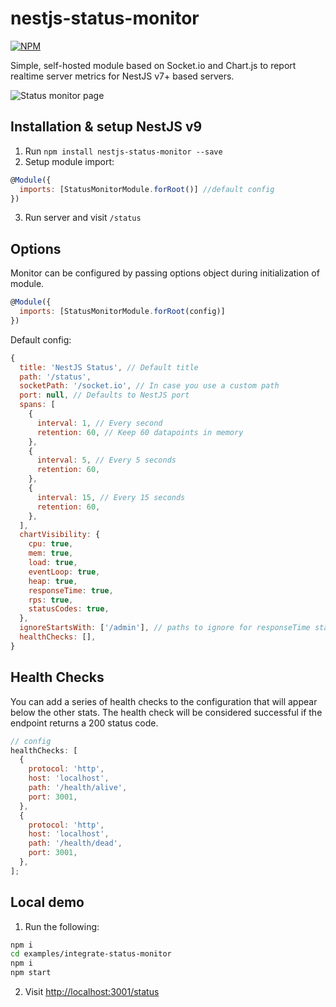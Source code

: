 # nestjs-status-monitor

[![NPM](https://nodei.co/npm/nestjs-status-monitor.png?downloads=true&downloadRank=true&stars=true)](https://nodei.co/npm/nestjs-status-monitor/)



Simple, self-hosted module based on Socket.io and Chart.js to report realtime server metrics for NestJS v7+ based servers.

![Status monitor page](https://i.imgur.com/1xlO8lM.gif "Status monitor page")


## Installation & setup NestJS v9

1. Run `npm install nestjs-status-monitor --save`
2. Setup module import:

```javascript
@Module({
  imports: [StatusMonitorModule.forRoot()] //default config
})
```

3. Run server and visit `/status`

## Options

Monitor can be configured by passing options object during initialization of
module.

```javascript
@Module({
  imports: [StatusMonitorModule.forRoot(config)]
})
```

Default config:

```javascript
{
  title: 'NestJS Status', // Default title
  path: '/status',
  socketPath: '/socket.io', // In case you use a custom path
  port: null, // Defaults to NestJS port
  spans: [
    {
      interval: 1, // Every second
      retention: 60, // Keep 60 datapoints in memory
    },
    {
      interval: 5, // Every 5 seconds
      retention: 60,
    },
    {
      interval: 15, // Every 15 seconds
      retention: 60,
    },
  ],
  chartVisibility: {
    cpu: true,
    mem: true,
    load: true,
    eventLoop: true,
    heap: true,
    responseTime: true,
    rps: true,
    statusCodes: true,
  },
  ignoreStartsWith: ['/admin'], // paths to ignore for responseTime stats
  healthChecks: [],
}
```

## Health Checks

You can add a series of health checks to the configuration that will appear
below the other stats. The health check will be considered successful if the
endpoint returns a 200 status code.

```javascript
// config
healthChecks: [
  {
    protocol: 'http',
    host: 'localhost',
    path: '/health/alive',
    port: 3001,
  },
  {
    protocol: 'http',
    host: 'localhost',
    path: '/health/dead',
    port: 3001,
  },
];
```

## Local demo

1. Run the following:

```sh
npm i
cd examples/integrate-status-monitor
npm i
npm start
```

2. Visit [http://localhost:3001/status](http://localhost:3001/status)
